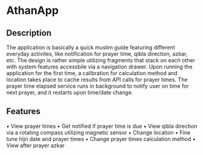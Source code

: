 # AthanApp
## Description
The application is basically a quick muslim guide featuring different everyday activites, like notification for prayer time, qibla direction, azkar, etc.
The design is rather simple utilizing fragments that stack on each other with system features accessbile via a navigation drawer.
Upon running the application for the first time, a calibration for calculation method and location takes place to cache results from API calls for prayer times.
The prayer time elapsed service runs in background to notify user on time for next prayer, and it restarts upon time/date change.

## Features
•	View prayer times
•	Get notified if prayer time is due
•	View qibla direction via a rotating compass utilizing magnetic sensor
•	Change location
•	Fine tune hijri date and prayer times
•	Change prayer times calculation method
•	View after prayer azkar
